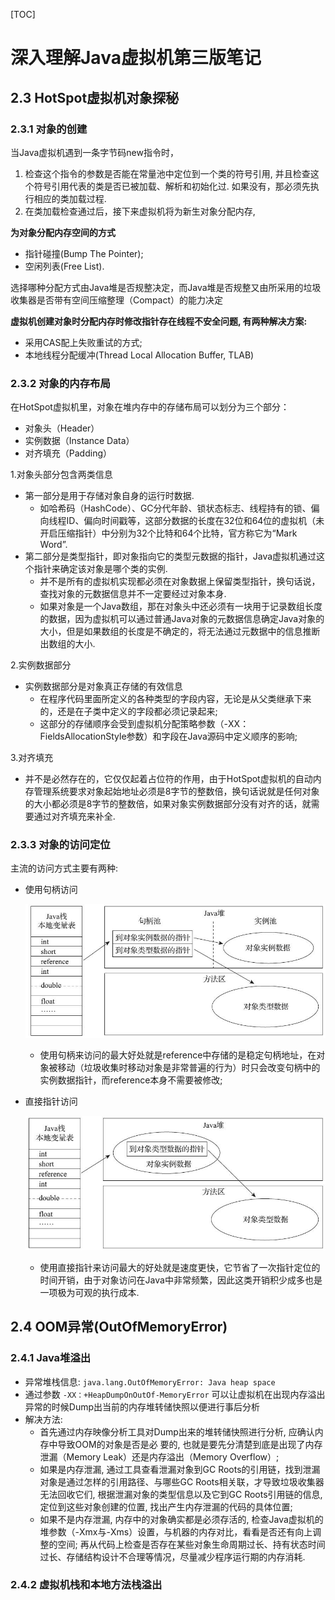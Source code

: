 [TOC]

# 深入理解Java虚拟机第三版笔记

## 2.3 HotSpot虚拟机对象探秘

### 2.3.1 对象的创建

当Java虚拟机遇到一条字节码new指令时，

1. 检查这个指令的参数是否能在常量池中定位到一个类的符号引用, 并且检查这个符号引用代表的类是否已被加载、解析和初始化过. 如果没有，那必须先执行相应的类加载过程.
2. 在类加载检查通过后，接下来虚拟机将为新生对象分配内存, 

**为对象分配内存空间的方式**

- 指针碰撞(Bump The Pointer);
- 空闲列表(Free List).

选择哪种分配方式由Java堆是否规整决定，而Java堆是否规整又由所采用的垃圾收集器是否带有空间压缩整理（Compact）的能力决定

**虚拟机创建对象时分配内存时修改指针存在线程不安全问题, 有两种解决方案:**

- 采用CAS配上失败重试的方式;
- 本地线程分配缓冲(Thread Local Allocation Buffer, TLAB)

### 2.3.2 对象的内存布局

在HotSpot虚拟机里，对象在堆内存中的存储布局可以划分为三个部分：

- 对象头（Header）
- 实例数据（Instance Data）
- 对齐填充（Padding）

1.对象头部分包含两类信息

- 第一部分是用于存储对象自身的运行时数据.
  - 如哈希码（HashCode）、GC分代年龄、锁状态标志、线程持有的锁、偏向线程ID、偏向时间戳等，这部分数据的长度在32位和64位的虚拟机（未开启压缩指针）中分别为32个比特和64个比特，官方称它为“Mark Word”.
- 第二部分是类型指针，即对象指向它的类型元数据的指针，Java虚拟机通过这个指针来确定该对象是哪个类的实例.
  - 并不是所有的虚拟机实现都必须在对象数据上保留类型指针，换句话说，查找对象的元数据信息并不一定要经过对象本身.
  - 如果对象是一个Java数组，那在对象头中还必须有一块用于记录数组长度的数据，因为虚拟机可以通过普通Java对象的元数据信息确定Java对象的大小，但是如果数组的长度是不确定的，将无法通过元数据中的信息推断出数组的大小.

2.实例数据部分

- 实例数据部分是对象真正存储的有效信息
  - 在程序代码里面所定义的各种类型的字段内容，无论是从父类继承下来的，还是在子类中定义的字段都必须记录起来;
  - 这部分的存储顺序会受到虚拟机分配策略参数（-XX：FieldsAllocationStyle参数）和字段在Java源码中定义顺序的影响;

3.对齐填充

- 并不是必然存在的，它仅仅起着占位符的作用，由于HotSpot虚拟机的自动内存管理系统要求对象起始地址必须是8字节的整数倍，换句话说就是任何对象的大小都必须是8字节的整数倍，如果对象实例数据部分没有对齐的话，就需要通过对齐填充来补全.

### 2.3.3 对象的访问定位

主流的访问方式主要有两种:

- 使用句柄访问

  ![2.3.3-使用句柄访问.png](img/2.3.3-使用句柄访问.png)

  - 使用句柄来访问的最大好处就是reference中存储的是稳定句柄地址，在对象被移动（垃圾收集时移动对象是非常普遍的行为）时只会改变句柄中的实例数据指针，而reference本身不需要被修改;

- 直接指针访问

  ![2.3.3-使用直接指针访问.png](img/2.3.3-使用直接指针访问.png)

  - 使用直接指针来访问最大的好处就是速度更快，它节省了一次指针定位的时间开销，由于对象访问在Java中非常频繁，因此这类开销积少成多也是一项极为可观的执行成本.

## 2.4 OOM异常(OutOfMemoryError)

### 2.4.1 Java堆溢出

- 异常堆栈信息: `java.lang.OutOfMemoryError: Java heap space`
- 通过参数 `-XX：+HeapDumpOnOutOf-MemoryError` 可以让虚拟机在出现内存溢出异常的时候Dump出当前的内存堆转储快照以便进行事后分析
- 解决方法:
  - 首先通过内存映像分析工具对Dump出来的堆转储快照进行分析, 应确认内存中导致OOM的对象是否是必
    要的, 也就是要先分清楚到底是出现了内存泄漏（Memory Leak）还是内存溢出（Memory
    Overflow）;
  - 如果是内存泄漏, 通过工具查看泄漏对象到GC Roots的引用链，找到泄漏对象是通过怎样的引用路径、与哪些GC Roots相关联，才导致垃圾收集器无法回收它们, 根据泄漏对象的类型信息以及它到GC Roots引用链的信息, 定位到这些对象创建的位置, 找出产生内存泄漏的代码的具体位置;
  - 如果不是内存泄漏, 内存中的对象确实都是必须存活的, 检查Java虚拟机的堆参数（-Xmx与-Xms）设置，与机器的内存对比，看看是否还有向上调整的空间; 再从代码上检查是否存在某些对象生命周期过长、持有状态时间过长、存储结构设计不合理等情况，尽量减少程序运行期的内存消耗.

### 2.4.2 虚拟机栈和本地方法栈溢出

